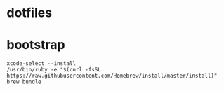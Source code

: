 # dotfiles

# bootstrap
```
xcode-select --install
/usr/bin/ruby -e "$(curl -fsSL https://raw.githubusercontent.com/Homebrew/install/master/install)"
brew bundle
```
